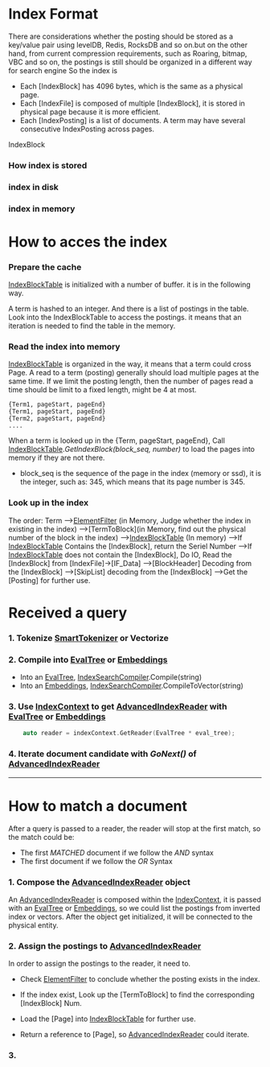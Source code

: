 # Index Format

There are considerations whether the posting should be stored as a key/value pair using levelDB, Redis, RocksDB and so on.but on the other hand, from current compression requirements, such as Roaring, bitmap, VBC and so on, the postings is still should be organized in a different way for search engine So the index is

* Each [IndexBlock] has 4096 bytes, which is the same as a physical page. 
* Each [IndexFile] is composed of multiple [IndexBlock], it is stored in physical page because it is more efficient. 
* Each [IndexPosting] is a list of documents. A term may have several consecutive IndexPosting across pages.  

IndexBlock
### How index is stored 
### index in disk
### index in memory

# How to acces the index
### Prepare the cache

[IndexBlockTable] is initialized with a number of buffer. it is in the following way. 

A term is hashed to an integer. And there is a list of postings in the table. Look into the IndexBlockTable to access the postings. it means that an iteration is needed to find the table in the memory. 


### Read the index into memory

[IndexBlockTable] is organized in the way, it means that a term could cross Page. A read to a term (posting) generally should load multiple pages at the same time. If we limit the posting length, then the number of pages read a time should be limit to a fixed length, might be 4 at most. 
    
    {Term1, pageStart, pageEnd}
    {Term1, pageStart, pageEnd}
    {Term2, pageStart, pageEnd}
    ....

When a term is looked up in the {Term, pageStart, pageEnd}, Call [IndexBlockTable]._GetIndexBlock(block_seq, number)_ to load the pages into memory if they are not there.

* block_seq is the sequence of the page in the index (memory or ssd), it is the integer, such as: 345, which means that its page number is 345. 
 
### Look up in the index
The order: 
    Term
    -->[ElementFilter] (in Memory, Judge whether the index in existing in the index) 
    -->[TermToBlock](in Memory, find out the physical number of the block in the index)
    -->[IndexBlockTable] (In memory)
        -->If [IndexBlockTable] Contains the [IndexBlock], return the Seriel Number
        -->If [IndexBlockTable] does not contain the [IndexBlock], Do IO, Read the [IndexBlock] from [IndexFile]->[IF_Data]
    -->[BlockHeader] Decoding from the [IndexBlock]
    -->[SkipList] decoding from the [IndexBlock]
    -->Get the [Posting] for further use. 


# Received a query
### 1. Tokenize [SmartTokenizer] or Vectorize 
### 2. Compile into [EvalTree] or [Embeddings]
* Into an [EvalTree], [IndexSearchCompiler].Compile(string)
* Into an [Embeddings], [IndexSearchCompiler].CompileToVector(string)
### 3. Use [IndexContext] to get [AdvancedIndexReader] with [EvalTree] or [Embeddings]
```c 
    auto reader = indexContext.GetReader(EvalTree * eval_tree);
```
### 4. Iterate document candidate with _GoNext()_ of [AdvancedIndexReader]  
---

# How to match a document

After a query is passed to a reader, the reader will stop at the first match, so the match could be:
* The first _MATCHED_ document if we follow the _AND_ syntax
* The first document if we follow the _OR_ Syntax  
### 1. Compose the [AdvancedIndexReader] object
An [AdvancedIndexReader] is composed within the [IndexContext], it is passed with an [EvalTree] or [Embeddings], so we could list the postings from inverted index or vectors. After the object get initialized, it will be connected to the physical entity. 

### 2. Assign the postings to  [AdvancedIndexReader]
In order to assign the postings to the reader, it need to. 
* Check [ElementFilter] to conclude whether the posting exists in the index. 
* If the index exist, Look up the [TermToBlock] to find the corresponding [IndexBlock] Num.



* Load the [Page] into [IndexBlockTable] for further use. 
* Return a reference to [Page], so [AdvancedIndexReader] could iterate.   


### 3. 

[SmartTokenizer]: Tokenizer/SmartTokenizer.cpp
[IndexSearchCompiler]: Compiler/IndexSearchCompiler.h
[EvalTree]:Compiler/EvalExpression.h
[Embeddings]:Compiler/EvalExpression.h
[IndexSearchExecutor]: Executor/IndexSearchExecutor.h
[AdvancedIndexReader]: IndexAccess/AdvancedIndexReader.h
[ElementFilter]: IndexAccess/ElementFilter.h
[IndexContext]: IndexAccess/IndexContext.h
[IndexBlockTable]:IndexAccess/BlockTable.h


